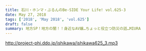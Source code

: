 ```yaml
---
title: 石川・ホンマ・ぶるんのBe-SIDE Your Life! vol.625-3
date: May 27, 2018
tags: ['2018', 'May 2018', 'vol.625']
draft: false
summary: 地方SP！地方の闇！！身近なAV嬢…ちょっと役立つ防災の話…MIURA
---
```


http://project-phi.ddo.jp/ishikawa/ishikawa625_3.mp3